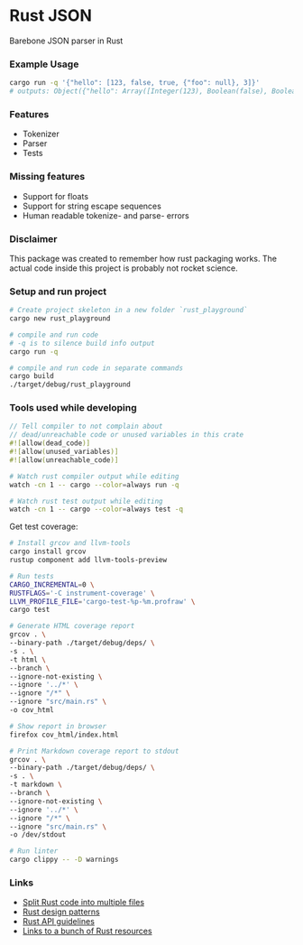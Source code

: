 
# Rust JSON

Barebone JSON parser in Rust

### Example Usage

```sh
cargo run -q '{"hello": [123, false, true, {"foo": null}, 3]}'
# outputs: Object({"hello": Array([Integer(123), Boolean(false), Boolean(true), Object({"foo": Null}), Integer(3)])})
```

### Features
* Tokenizer
* Parser
* Tests

### Missing features
* Support for floats
* Support for string escape sequences
* Human readable tokenize- and parse- errors

### Disclaimer

This package was created to remember how rust packaging works.
The actual code inside this project is probably not rocket science.

### Setup and run project

```sh
# Create project skeleton in a new folder `rust_playground`
cargo new rust_playground

# compile and run code
# -q is to silence build info output
cargo run -q

# compile and run code in separate commands
cargo build
./target/debug/rust_playground
```

### Tools used while developing

```rs
// Tell compiler to not complain about
// dead/unreachable code or unused variables in this crate
#![allow(dead_code)]
#![allow(unused_variables)]
#![allow(unreachable_code)]
```

```sh
# Watch rust compiler output while editing
watch -cn 1 -- cargo --color=always run -q

# Watch rust test output while editing
watch -cn 1 -- cargo --color=always test -q
```


Get test coverage:
```sh
# Install grcov and llvm-tools
cargo install grcov
rustup component add llvm-tools-preview

# Run tests
CARGO_INCREMENTAL=0 \
RUSTFLAGS='-C instrument-coverage' \
LLVM_PROFILE_FILE='cargo-test-%p-%m.profraw' \
cargo test

# Generate HTML coverage report
grcov . \
--binary-path ./target/debug/deps/ \
-s . \
-t html \
--branch \
--ignore-not-existing \
--ignore '../*' \
--ignore "/*" \
--ignore "src/main.rs" \
-o cov_html

# Show report in browser
firefox cov_html/index.html

# Print Markdown coverage report to stdout
grcov . \
--binary-path ./target/debug/deps/ \
-s . \
-t markdown \
--branch \
--ignore-not-existing \
--ignore '../*' \
--ignore "/*" \
--ignore "src/main.rs" \
-o /dev/stdout
```

```sh
# Run linter
cargo clippy -- -D warnings
```

### Links

- [Split Rust code into multiple files](https://rust-classes.com/chapter_4_3.html#chapter-43---organizing-code)
- [Rust design patterns](https://rust-unofficial.github.io/patterns/intro.html)
- [Rust API guidelines](https://rust-lang.github.io/api-guidelines/about.html)
- [Links to a bunch of Rust resources](https://github.com/mre/idiomatic-rust)
